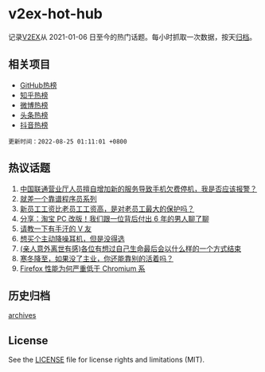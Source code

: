 # v2ex-hot-hub

 记录[V2EX](https://www.v2ex.com/)从 2021-01-06 日至今的热门话题。每小时抓取一次数据，按天[归档](archives)。
 
 ## 相关项目

- [GitHub热榜](https://github.com/lonnyzhang423/github-hot-hub)
- [知乎热榜](https://github.com/lonnyzhang423/zhihu-hot-hub)
- [微博热榜](https://github.com/lonnyzhang423/weibo-hot-hub)
- [头条热榜](https://github.com/lonnyzhang423/toutiao-hot-hub)
- [抖音热榜](https://github.com/lonnyzhang423/douyin-hot-hub)


 `更新时间：2022-08-25 01:11:01 +0800`

## 热议话题

1. [中国联通营业厅人员擅自增加新的服务导致手机欠费停机，我是否应该报警？](https://www.v2ex.com/t/875036)
1. [就差一个靠谱程序员系列](https://www.v2ex.com/t/874972)
1. [新员工工资比老员工工资高，是对老员工最大的保护吗？](https://www.v2ex.com/t/874950)
1. [分享：淘宝 PC 改版！我们跟一位背后付出 6 年的男人聊了聊](https://www.v2ex.com/t/874992)
1. [请教一下有手汗的 V 友](https://www.v2ex.com/t/874989)
1. [想买个主动降噪耳机，但是没得选](https://www.v2ex.com/t/875009)
1. [(亲人意外离世有感)各位有想过自己生命最后会以什么样的一个方式结束](https://www.v2ex.com/t/874969)
1. [寒冬降至，如果没了主业，你还能靠别的活着吗？](https://www.v2ex.com/t/875014)
1. [Firefox 性能为何严重低于 Chromium 系](https://www.v2ex.com/t/874941)

## 历史归档

[archives](archives)

## License

See the [LICENSE](LICENSE) file for license rights and limitations (MIT).
